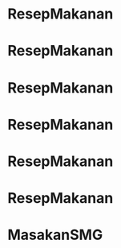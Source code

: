# ResepMakanan
# ResepMakanan
# ResepMakanan
# ResepMakanan
# ResepMakanan
# ResepMakanan
# MasakanSMG

